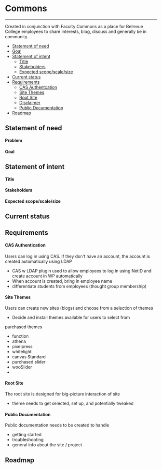 <span id="commons"></span>
# Commons
---

Created in conjunction with Faculty Commons as a place for Bellevue College employees to share interests, blog, discuss and generally be in community.

<span id="contents"></span>
- [Statement of need](#statement-of-need)
- [Goal](#goal)
- [Statement of intent](#statement-of-intent)
  - [Title](#title)
  - [Stakeholders](#stakeholders)
  - [Expected scope/scale/size](#expected-scope-scale-size)
- [Current status](#current-status)
- [Requirements](#requirements)
  - [CAS Authentcation](#cas-authentication)
  - [Site Themes](#site-themes)
  - [Root Site](#root-site)
  - [Disclaimer](#disclaimer)
  - [Public Documentation](#public-documentation)
- [Roadmap](#roadmap)

<span id="statement-of-need"></span>
## Statement of need

<span id="problem"></span>
#### Problem

<span id="goal"></span>
#### Goal

<span id="statement-of-intent"></span>
## Statement of intent

<span id="title"></span>
#### Title

<span id="stakeholders"></span>
#### Stakeholders

<span id="expected-scope-scale-size"></span>
#### Expected scope/scale/size

<span id="current-status"></span>
## Current status

<span id="requirements"></span>
## Requirements

<span id="cas-authentication"></span>
#### CAS Authentication

<span id="disclaimer"></span>
#### 
Users can log in using CAS. If they don't have an account, the account is created automatically using LDAP

* CAS w LDAP plugin used to allow employees to log in using NetID and create account in WP automatically
* When account is created, bring in employee name
* differentiate students from employees (thought group membership)

<span id="site-themes"></span>
#### Site Themes

Users can create new sites (blogs) and choose from a selection of themes

* Decide and install themes available for users to select from

purchased themes

* function
* athena
* pixelpress
* whitelight
* canvas Standard
* purchased slider
* wooSlider
* 

<span id="root-site"></span>
#### Root Site

The root site is designed for big-picture interaction of site

* theme needs to get selected, set up, and potentially tweaked

<span id="public-documentation"></span>
#### Public Documentation

Public documentation needs to be created to handle


* getting started
* troubleshooting
* general info about the site / project

<span id="roadmap"></span>
## Roadmap